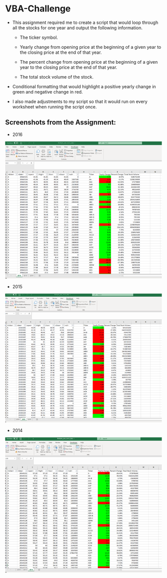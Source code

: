 # VBA-Challenge

* This assignment required me to create a script that would loop through all the stocks for one year and output the following information.

  * The ticker symbol.

  * Yearly change from opening price at the beginning of a given year to the closing price at the end of that year.

  * The percent change from opening price at the beginning of a given year to the closing price at the end of that year.

  * The total stock volume of the stock.

* Conditional formatting that would highlight a positive yearly change in green and negative change in red.

* I also made adjustments to my script so that it would run on every worksheet when running the script once.

## Screenshots from the Assignment:
* 2016

![2016](Images/2016_Stock_Data.png)

* 2015

![2015](Images/2015_Stock_Data.png)

* 2014

![2014](Images/2014_Stock_Data.png)
